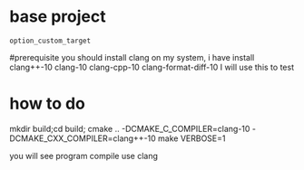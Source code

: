 # base project
	option_custom_target

#prerequisite
	you should install clang
	on my system, i have install clang++-10 clang-10 clang-cpp-10 clang-format-diff-10
	I will use this to test

# how to do
mkdir build;cd build;
cmake .. -DCMAKE_C_COMPILER=clang-10 -DCMAKE_CXX_COMPILER=clang++-10
make VERBOSE=1

you will see program compile use clang
